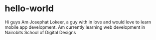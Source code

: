# hello-world
Hi guys
Am Josephat Lokeer, a guy with in love and would love to learn mobile app development.
Am currently learning web development in Nairobits School of Digital Designs
